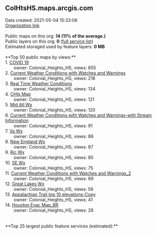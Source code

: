 <h2>ColHtsHS.maps.arcgis.com</h2> Data created: 2021-05-04 15:33:06 <br /><a target='new' href='https://ColHtsHS.maps.arcgis.com'>Organization link</a><br /><br />Public maps on this org: <b>14 (11% of the average.)</b><br />Public layers on this org: <b>0 </b>(<a target='new' href='https://services.arcgis.com/MXXGIxgGaoqtk3Gi/ArcGIS/rest/services'>full service list</a>)<br />Estimated storaged used by feature layers: <b>0 MB</b><br /><br />**Top 50 public maps by views:**<br />  1. <a target='new' href='https://www.arcgis.com/home/item.html?id=83b12dd302144553b484db8d66644db6'>COVID 19</a> <br />  &nbsp;&nbsp;&nbsp;&nbsp; &nbsp;&nbsp;owner: Colonial_Heights_HS, views: 655<br />  2. <a target='new' href='https://www.arcgis.com/home/item.html?id=d17356a024234bebbb3864fc17300c86'>Current Weather Conditions with Watches and Warnings</a> <br />  &nbsp;&nbsp;&nbsp;&nbsp; &nbsp;&nbsp;owner: Colonial_Heights_HS, views: 218<br />  3. <a target='new' href='https://www.arcgis.com/home/item.html?id=519d737c69334de69ce1ba1036e9b60c'>Real Time Weather Conditions</a> <br />  &nbsp;&nbsp;&nbsp;&nbsp; &nbsp;&nbsp;owner: Colonial_Heights_HS, views: 134<br />  4. <a target='new' href='https://www.arcgis.com/home/item.html?id=1d49f3dd053b4782b86d784bc0eda7d2'>CHts Map</a> <br />  &nbsp;&nbsp;&nbsp;&nbsp; &nbsp;&nbsp;owner: Colonial_Heights_HS, views: 121<br />  5. <a target='new' href='https://www.arcgis.com/home/item.html?id=4c941a8f77714d27b15941d520229fc6'>Mid Atl Wx</a> <br />  &nbsp;&nbsp;&nbsp;&nbsp; &nbsp;&nbsp;owner: Colonial_Heights_HS, views: 120<br />  6. <a target='new' href='https://www.arcgis.com/home/item.html?id=e7eebb8465c8466e839dfa41d5222059'>Current Weather Conditions with Watches and Warnings-with Stream Information</a> <br />  &nbsp;&nbsp;&nbsp;&nbsp; &nbsp;&nbsp;owner: Colonial_Heights_HS, views: 91<br />  7. <a target='new' href='https://www.arcgis.com/home/item.html?id=6df994bb68914330b742c502a6ef8235'>Va Wx</a> <br />  &nbsp;&nbsp;&nbsp;&nbsp; &nbsp;&nbsp;owner: Colonial_Heights_HS, views: 88<br />  8. <a target='new' href='https://www.arcgis.com/home/item.html?id=b2441960afd743e4a1a4964794b1f141'>New England Wx</a> <br />  &nbsp;&nbsp;&nbsp;&nbsp; &nbsp;&nbsp;owner: Colonial_Heights_HS, views: 87<br />  9. <a target='new' href='https://www.arcgis.com/home/item.html?id=b8d464b394a0425fb46fa255bc893417'>Ric Wx</a> <br />  &nbsp;&nbsp;&nbsp;&nbsp; &nbsp;&nbsp;owner: Colonial_Heights_HS, views: 85<br />  10. <a target='new' href='https://www.arcgis.com/home/item.html?id=a469cab51efe482ebbd3df30c25240ab'>SE Wx</a> <br />  &nbsp;&nbsp;&nbsp;&nbsp; &nbsp;&nbsp;owner: Colonial_Heights_HS, views: 75<br />  11. <a target='new' href='https://www.arcgis.com/home/item.html?id=b8cea026f4684f8faf5de7608f8bfa90'>Current Weather Conditions with Watches and Warnings_2</a> <br />  &nbsp;&nbsp;&nbsp;&nbsp; &nbsp;&nbsp;owner: Colonial_Heights_HS, views: 69<br />  12. <a target='new' href='https://www.arcgis.com/home/item.html?id=a553971d6eb64444b01c176fa5bed0f4'>Great Lakes Wx</a> <br />  &nbsp;&nbsp;&nbsp;&nbsp; &nbsp;&nbsp;owner: Colonial_Heights_HS, views: 56<br />  13. <a target='new' href='https://www.arcgis.com/home/item.html?id=b056341c139c4caeb7e8c3597ef296bf'>Appalachian Trail top 10 elevations-Copy</a> <br />  &nbsp;&nbsp;&nbsp;&nbsp; &nbsp;&nbsp;owner: Colonial_Heights_HS, views: 41<br />  14. <a target='new' href='https://www.arcgis.com/home/item.html?id=16f90541b08d4f53a2abb810fdeba3f3'>Houston Evac Map_BR</a> <br />  &nbsp;&nbsp;&nbsp;&nbsp; &nbsp;&nbsp;owner: Colonial_Heights_HS, views: 26<br /><br /><br />**Top 25 largest public feature services (estimated):**<br />